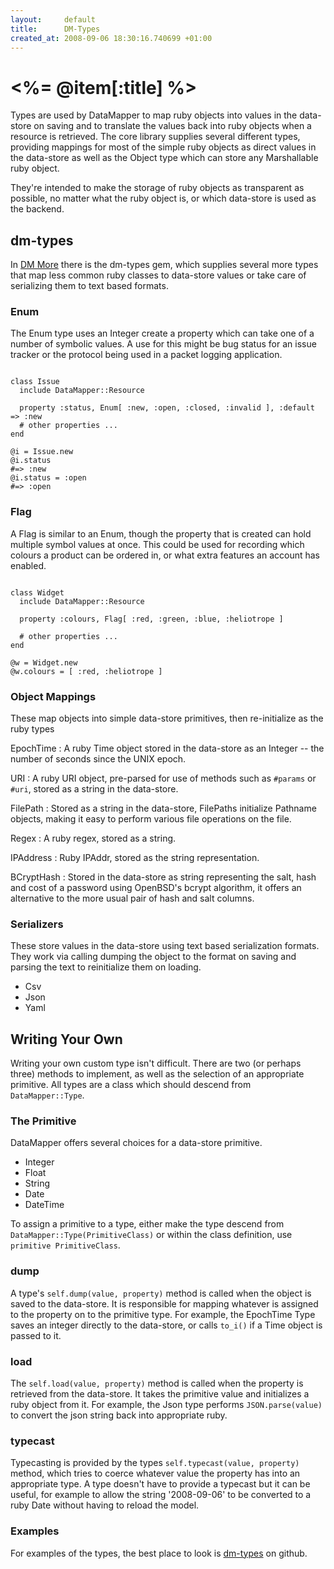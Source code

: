 ```yaml
---
layout:     default
title:      DM-Types
created_at: 2008-09-06 18:30:16.740699 +01:00
---
```


<%= @item[:title] %>
================

Types are used by DataMapper to map ruby objects into values in the data-store
on saving and to translate the values back into ruby objects when a resource is
retrieved. The core library supplies several different types, providing mappings
for most of the simple ruby objects as direct values in the data-store as well
as the Object type which can store any Marshallable ruby object.

They're intended to make the storage of ruby objects as transparent as possible,
no matter what the ruby object is, or which data-store is used as the backend.

dm-types
--------

In [DM More](/docs/dm_more) there is the dm-types gem, which supplies several
more types that map less common ruby classes to data-store values or take care
of serializing them to text based formats.

### Enum

The Enum type uses an Integer create a property which can take one of a number
of symbolic values. A use for this might be bug status for an issue tracker or
the protocol being used in a packet logging application.

<pre><code class="language-ruby">
class Issue
  include DataMapper::Resource

  property :status, Enum[ :new, :open, :closed, :invalid ], :default => :new
  # other properties ...
end

@i = Issue.new
@i.status
#=> :new
@i.status = :open
#=> :open
</code></pre>

### Flag

A Flag is similar to an Enum, though the property that is created can hold
multiple symbol values at once. This could be used for recording which colours a
product can be ordered in, or what extra features an account has enabled.

<pre><code class="language-ruby">
class Widget
  include DataMapper::Resource

  property :colours, Flag[ :red, :green, :blue, :heliotrope ]

  # other properties ...
end

@w = Widget.new
@w.colours = [ :red, :heliotrope ]
</code></pre>

### Object Mappings

These map objects into simple data-store primitives, then re-initialize as the
ruby types

EpochTime
: A ruby Time object stored in the data-store as an Integer -- the number of
  seconds since the UNIX epoch.

URI
: A ruby URI object, pre-parsed for use of methods such as `#params` or `#uri`,
  stored as a string in the data-store.

FilePath
: Stored as a string in the data-store, FilePaths initialize Pathname objects,
  making it easy to perform various file operations on the file.

Regex
: A ruby regex, stored as a string.

IPAddress
: Ruby IPAddr, stored as the string representation.

BCryptHash
: Stored in the data-store as string representing the salt, hash and cost of a
  password using OpenBSD's bcrypt algorithm, it offers an alternative to the
  more usual pair of hash and salt columns.

### Serializers

These store values in the data-store using text based serialization formats.
They work via calling dumping the object to the format on saving and parsing the
text to reinitialize them on loading.

* Csv
* Json
* Yaml

Writing Your Own
----------------

Writing your own custom type isn't difficult. There are two (or perhaps three)
methods to implement, as well as the selection of an appropriate primitive. All
types are a class which should descend from `DataMapper::Type`.

### The Primitive

DataMapper offers several choices for a data-store primitive.

* Integer
* Float
* String
* Date
* DateTime

To assign a primitive to a type, either make the type descend from
`DataMapper::Type(PrimitiveClass)` or within the class definition, use
`primitive PrimitiveClass`.

### dump

A type's `self.dump(value, property)` method is called when the object is saved
to the data-store. It is responsible for mapping whatever is assigned to the
property on to the primitive type. For example, the EpochTime Type saves an
integer directly to the data-store, or calls `to_i()` if a Time object is passed
to it.

### load

The `self.load(value, property)` method is called when the property is retrieved
from the data-store. It takes the primitive value and initializes a ruby object
from it. For example, the Json type performs `JSON.parse(value)` to convert the
json string back into appropriate ruby.

### typecast

Typecasting is provided by the types `self.typecast(value, property)` method,
which tries to coerce whatever value the property has into an appropriate type.
A type doesn't have to provide a typecast but it can be useful, for example to
allow the string '2008-09-06' to be converted to a ruby Date without having to
reload the model.

### Examples

For examples of the types, the best place to look is <a
href="http://github.com/datamapper/dm-more/tree/master/dm-types">dm-types</a> on
github.
